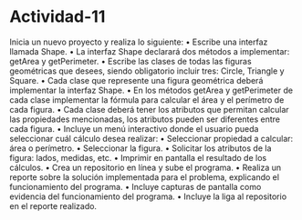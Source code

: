 # Actividad-11
Inicia un nuevo proyecto y realiza lo siguiente:
•	Escribe una interfaz llamada Shape.
•	La interfaz Shape declarará dos métodos a implementar: getArea y getPerimeter.
•	Escribe las clases de todas las figuras geométricas que desees, siendo obligatorio incluir tres: Circle, Triangle y Square.
•	Cada clase que represente una figura geométrica deberá implementar la interfaz Shape.
•	En los métodos getArea y getPerimeter de cada clase implementar la fórmula para calcular el área y el perímetro de cada figura.
•	Cada clase deberá tener los atributos que permitan calcular las propiedades mencionadas, los atributos pueden ser diferentes entre cada figura.
•	Incluye un menú interactivo donde el usuario pueda seleccionar cuál cálculo desea realizar:
•	Seleccionar propiedad a calcular: área o perímetro.
•	Seleccionar la figura.
•	Solicitar los atributos de la figura: lados, medidas, etc.
•	Imprimir en pantalla el resultado de los cálculos.
•	Crea un repositorio en línea y sube el programa.
•	Realiza un reporte sobre la solución implementada para el problema, explicando el funcionamiento del programa.
•	Incluye capturas de pantalla como evidencia del funcionamiento del programa.
•	Incluye la liga al repositorio en el reporte realizado.
